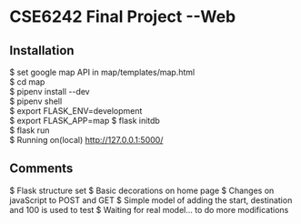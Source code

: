 # CSE6242 Final Project --Web

## Installation

$ set google map API in map/templates/map.html    
$ cd map    
$ pipenv install --dev   
$ pipenv shell   
$ export FLASK_ENV=development   
$ export FLASK_APP=map
$ flask initdb   
$ flask run  
$ Running on(local) http://127.0.0.1:5000/   

## Comments
$ Flask structure set
$ Basic decorations on home page
$ Changes on javaScript to POST and GET
$ Simple model of adding the start, destination and 100 is used to test
$ Waiting for real model... to do more modifications 
